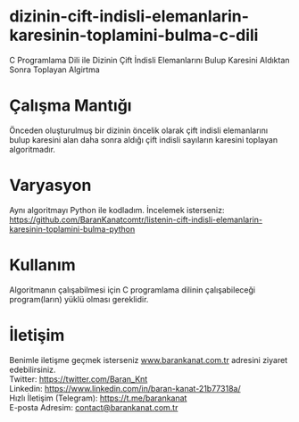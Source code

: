 # dizinin-cift-indisli-elemanlarin-karesinin-toplamini-bulma-c-dili
C Programlama Dili ile Dizinin Çift İndisli Elemanlarını Bulup Karesini Aldıktan Sonra Toplayan Algirtma

# Çalışma Mantığı
Önceden oluşturulmuş bir dizinin öncelik olarak çift  indisli elemanlarını bulup karesini alan daha sonra aldığı çift indisli sayıların karesini toplayan algoritmadır.

# Varyasyon
Aynı algoritmayı Python ile kodladım. İncelemek isterseniz: https://github.com/BaranKanatcomtr/listenin-cift-indisli-elemanlarin-karesinin-toplamini-bulma-python

# Kullanım
Algoritmanın çalışabilmesi için C programlama dilinin çalışabileceği program(ların) yüklü olması gereklidir.

# İletişim
Benimle iletişme geçmek isterseniz www.barankanat.com.tr adresini ziyaret edebilirsiniz.                          
Twitter: https://twitter.com/Baran_Knt                          
Linkedin: https://www.linkedin.com/in/baran-kanat-21b77318a/                          
Hızlı İletişim (Telegram): https://t.me/barankanat                          
E-posta Adresim: contact@barankanat.com.tr
